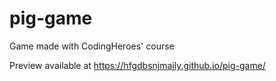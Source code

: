 # pig-game
Game made with CodingHeroes' course

Preview available at https://hfgdbsnjmaily.github.io/pig-game/
